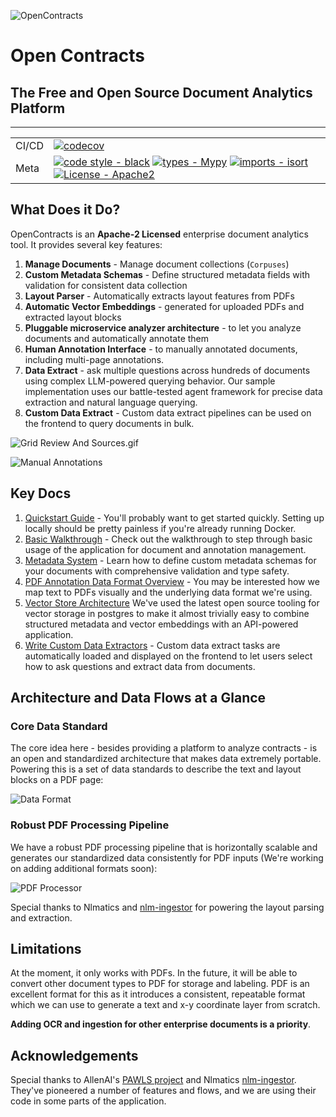 ![OpenContracts](assets/images/logos/OS_Legal_Logo.png)

# Open Contracts

## The Free and Open Source Document Analytics Platform

---

| |                                                                                                                                                                                                                                                                                                                                                                                                                                                                                            |
| --- |--------------------------------------------------------------------------------------------------------------------------------------------------------------------------------------------------------------------------------------------------------------------------------------------------------------------------------------------------------------------------------------------------------------------------------------------------------------------------------------------|
| CI/CD | [![codecov](https://codecov.io/gh/JSv4/OpenContracts/branch/main/graph/badge.svg?token=RdVsiuaTVz)](https://codecov.io/gh/JSv4/OpenContracts)                                                                                                                                                                                                                                                                                                                  |
| Meta | [![code style - black](https://img.shields.io/badge/code%20style-black-000000.svg)](https://github.com/psf/black) [![types - Mypy](https://img.shields.io/badge/types-Mypy-blue.svg)](https://github.com/python/mypy) [![imports - isort](https://img.shields.io/badge/imports-isort-ef8336.svg)](https://github.com/pycqa/isort) [![License - Apache2](https://img.shields.io/badge/license-Apache%202-blue.svg)](https://spdx.org/licenses/) |

## What Does it Do?

OpenContracts is an **Apache-2 Licensed** enterprise document analytics tool. It provides several key features:

1. **Manage Documents** - Manage document collections (`Corpuses`)
2. **Custom Metadata Schemas** - Define structured metadata fields with validation for consistent data collection
3. **Layout Parser** - Automatically extracts layout features from PDFs
4. **Automatic Vector Embeddings** - generated for uploaded PDFs and extracted layout blocks
5. **Pluggable microservice analyzer architecture** - to let you analyze documents and automatically annotate them
6. **Human Annotation Interface** - to manually annotated documents, including multi-page annotations.
7. **Data Extract** - ask multiple questions across hundreds of documents using complex LLM-powered querying behavior.
   Our sample implementation uses our battle-tested agent framework for precise data extraction and natural language querying.
8. **Custom Data Extract** - Custom data extract pipelines can be used on the frontend to query documents in bulk.

![Grid Review And Sources.gif](assets/images/gifs/Grid_Review_And_Sources.gif)

![Manual Annotations](assets/images/screenshots/Jumped_To_Annotation.png)

## Key Docs

1. [Quickstart Guide](quick_start.md) - You'll probably want to get started quickly. Setting up locally should be
   pretty painless if you're already running Docker.
2. [Basic Walkthrough](walkthrough/key-concepts.md) - Check out the walkthrough to step through basic usage of the
   application for document and annotation management.
3. [Metadata System](metadata/metadata_overview.md) - Learn how to define custom metadata schemas for your documents
   with comprehensive validation and type safety.
4. [PDF Annotation Data Format Overview](architecture/PDF-data-layer.md) - You may be interested how we map text to
   PDFs visually and the underlying data format we're using.
5. [Vector Store Architecture](extract_and_retrieval/vector_stores.md)
   We've used the latest open source tooling for vector storage in postgres to make it almost trivially easy to
   combine structured metadata and vector embeddings with an API-powered application.
6. [Write Custom Data Extractors](walkthrough/advanced/write-your-own-extractors.md) - Custom data extract tasks are
   automatically loaded and displayed on the frontend to let users select how to ask questions and extract data from documents.

## Architecture and Data Flows at a Glance

### Core Data Standard

The core idea here - besides providing a platform to analyze contracts - is an open and standardized architecture that
makes data extremely portable. Powering this is a set of data standards to describe the text and layout blocks on a PDF
page:

![Data Format](assets/images/diagrams/pawls-annotation-mapping.svg)

### Robust PDF Processing Pipeline

We have a robust PDF processing pipeline that is horizontally scalable and generates our standardized data
consistently for PDF inputs (We're working on adding additional formats soon):

![PDF Processor](assets/images/diagrams/PDF-processor-sequence-diagram.png)

Special thanks to Nlmatics and [nlm-ingestor](https://github.com/nlmatics/nlm-ingestor) for powering the layout parsing
and extraction.

## Limitations

At the moment, it only works with PDFs. In the future, it will be able to convert other document types to PDF for
storage and labeling. PDF is an excellent format for this as it introduces a consistent, repeatable format which we can
use to generate a text and x-y coordinate layer from scratch.

**Adding OCR and ingestion for other enterprise documents is a priority**.

## Acknowledgements

Special thanks to AllenAI's [PAWLS project](https://github.com/allenai/pawls) and Nlmatics
[nlm-ingestor](https://github.com/nlmatics/nlm-ingestor). They've pioneered a number of features and flows, and we are
using their code in some parts of the application.
